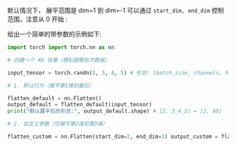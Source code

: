 默认情况下， 展平范围是 dim=1 到 dim=-1
可以通过 `start_dim, end_dim` 控制范围，注意从 0 开始 : 

给出一个简单的带参数的示例如下: 
```python fold title:
import torch import torch.nn as nn

# 创建一个 4D 张量（模拟图像批次数据）

input_tensor = torch.randn(2, 3, 4, 5) # 形状: [batch_size, channels, height, width] print("输入张量形状:", input_tensor.shape)

# 1. 默认行为（展平第1维到最后）

flatten_default = nn.Flatten() 
output_default = flatten_default(input_tensor) 
print("默认展平后的形状:", output_default.shape) # [2, 3_4_5] = [2, 60]

# 2. 自定义参数（仅展平第2维和第3维）

flatten_custom = nn.Flatten(start_dim=2, end_dim=3) output_custom = flatten_custom(input_tensor) print("自定义展平后的形状:", output_custom.shape) # [2, 3, 4*5] = [2, 3, 20]
```

